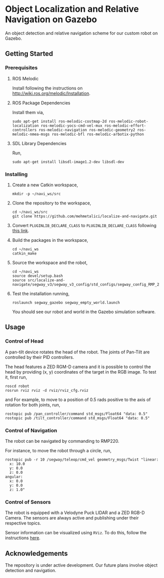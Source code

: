 # Object Localization and Relative Navigation on Gazebo
An object detection and relative navigation scheme for our custom robot on Gazebo.

## Getting Started
### Prerequisites
1. ROS Melodic

    Install following the instructions on http://wiki.ros.org/melodic/Installation.
2. ROS Package Dependencies
    
    Install them via,
    ``` 
    sudo apt-get install ros-melodic-costmap-2d ros-melodic-robot-localization ros-melodic-yocs-cmd-vel-mux ros-melodic-effort-controllers ros-melodic-navigation ros-melodic-geometry2 ros-melodic-nmea-msgs ros-melodic-bfl ros-melodic-arbotix-python
    ```

3. SDL Library Dependencies

    Run,
    ``` 
    sudo apt-get install libsdl-image1.2-dev libsdl-dev
    ```


### Installing
1. Create a new Catkin workspace,
    ``` 
    mkdir -p ~/navi_ws/src
    ```
2. Clone the repository to the workspace,
    ``` 
    cd ~/navi_ws/src
    git clone https://github.com/mehmetalici/localize-and-navigate.git
    ```

3. Convert `PLUGINLIB_DECLARE_CLASS` to `PLUGINLIB_DECLARE_CLASS` following [this link](http://docs.ros.org/en/jade/api/pluginlib/html/class__list__macros_8h.html).

4. Build the packages in the workspace,
    ``` 
    cd ~/navi_ws
    catkin_make
    ``` 
5. Source the workspace and the robot,
    ``` 
    cd ~/navi_ws
    source devel/setup.bash
    source src/localize-and-navigate/segway_v3/segway_v3_config/std_configs/segway_config_RMP_220.bash
    ``` 
6. Test the installation running,
    ``` 
    roslaunch segway_gazebo segway_empty_world.launch
    ``` 
    You should see our robot and world in the Gazebo simulation software.


## Usage

### Control of Head
A pan-tilt device rotates the head of the robot. The joints of Pan-Tilt are controlled by their PID controllers. 

The head features a ZED RGM-D camera and it is possible to control the head by providing (x, y) coordinates of the target in the RGB image. To test it, first run,
``` 
roscd robot
rosrun rviz rviz -d rviz/rviz_cfg.rviz
``` 
and 
For example, to move to a position of 0.5 rads positive to the axis of rotation for both joints, run,
``` 
rostopic pub /pan_controller/command std_msgs/Float64 "data: 0.5" 
rostopic pub /tilt_controller/command std_msgs/Float64 "data: 0.5" 
``` 



### Control of Navigation
The robot can be navigated by commanding to RMP220.

For instance, to move the robot through a circle, run,
``` 
rostopic pub -r 10 /segway/teleop/cmd_vel geometry_msgs/Twist "linear:
  x: 10.0
  y: 0.0
  z: 0.0
angular:
  x: 0.0
  y: 0.0
  z: 1.0"
``` 

### Control of Sensors
The robot is equipped with a Velodyne Puck LIDAR and a ZED RGB-D Camera. The sensors are always active and publishing under their respective topics.

Sensor information can be visualized using `RViz`. To do this, follow the instructions [here](http://gazebosim.org/tutorials?tut=drcsim_visualization&cat=drcsim
). 


## Acknowledgements
The repository is under active development. Our future plans involve object detection and navigation.
